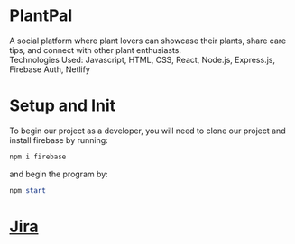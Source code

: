 # PlantPal
A social platform where plant lovers can showcase their plants, share care tips, and connect with other plant enthusiasts.   
Technologies Used: Javascript, HTML, CSS, React, Node.js, Express.js, Firebase Auth, Netlify  
# Setup and Init
To begin our project as a developer, you will need to clone our project and install firebase by running:
```ps1
npm i firebase
```
and begin the program by:
```ps1
npm start
```
# [Jira](https://plantpal.atlassian.net/jira/core/projects/PLANT/calendar) 
